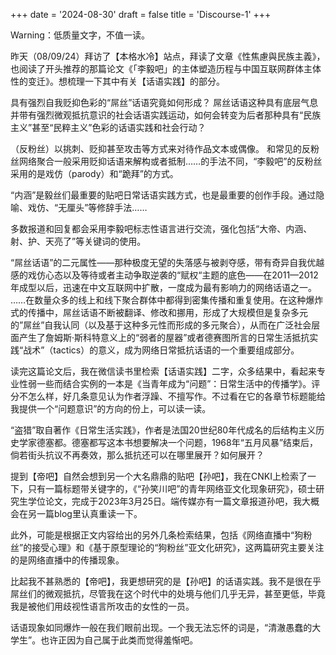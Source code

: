 +++
date = '2024-08-30'
draft = false
title = 'Discourse-1'
+++

Warning：低质量文字，不值一读。

昨天（08/09/24）拜访了【本格水冷】站点，拜读了文章《性焦慮與民族主義》，也阅读了开头推荐的那篇论文《「李毅吧」的主体塑造历程与中国互联网群体主体性的变迁》。想梳理一下其中有关【话语实践】的部分。

具有强烈自我贬抑色彩的“屌丝”话语究竟如何形成？
屌丝话语这种具有底层气息并带有强烈微观抵抗意识的社会话语实践运动，如何会转变为后者那种具有“民族主义”甚至“民粹主义”色彩的话语实践和社会行动？

（反粉丝）以挑刺、贬抑甚至攻击等方式来对待作品文本或偶像。
和常见的反粉丝网络聚合一般采用贬抑话语来解构或者抵制……的手法不同，“李毅吧”的反粉丝采用的是戏仿（parody）和“跪拜”的方式。

“内涵”是毅丝们最重要的贴吧日常话语实践方式，也是最重要的创作手段。通过隐喻、戏仿、“无厘头”等修辞手法……

多数报道和回复都会采用李毅吧标志性语言进行交流，强化包括“大帝、内涵、射、护、天亮了”等关键词的使用。

“屌丝话语”的二元属性——那种极度无望的失落感与被剥夺感，带有奇异自我优越感的戏仿心态以及等待或者主动争取逆袭的“赋权“主题的底色——在2011—2012年成型以后，迅速在中文互联网中扩散，一度成为最有影响力的网络话语之一。
……在数量众多的线上和线下聚合群体中都得到密集传播和重复使用。在这种爆炸式的传播中，屌丝话语不断被翻译、修改和挪用，形成了大规模但是复杂多元的”屌丝”自我认同（以及基于这种多元性而形成的多元聚合），从而在广泛社会层面产生了詹姆斯·斯科特意义上的“弱者的屋器”或者德赛图所言的日常生活抵抗实践“战术”（tactics）的意义，成为网络日常抵抗话语的一个重要组成部分。

读完这篇论文后，我在微信读书里检索【话语实践】二字，众多结果中，看起来专业性弱一些而结合实例的一本是《当青年成为“问题”：日常生活中的传播学》。评分不怎么样，好几条意见认为作者浮躁、不擅写作。不过看在它的各章节标题能给我提供一个“问题意识”的方向的份上，可以读一读。

“盗猎”取自著作《日常生活实践》，作者是法国20世纪80年代成名的后结构主义历史学家德塞都。德塞都写这本书想要解决一个问题，1968年“五月风暴”结束后，倘若街头抗议不再奏效，那么抵抗还可以在哪里展开？如何展开？

提到【帝吧】自然会想到另一个大名鼎鼎的贴吧【孙吧】，我在CNKI上检索了一下，只有一篇标题带关键字的，《“孙笑川吧”的青年网络亚文化现象研究》，硕士研究生学位论文，完成于2023年3月25日。端传媒亦有一篇文章报道孙吧，我大概会在另一篇blog里认真重读一下。

此外，可能是根据正文内容给出的另外几条检索结果，包括《网络直播中“狗粉丝”的接受心理》和《基于原型理论的“狗粉丝”亚文化研究》，这两篇研究主要关注的是网络直播中的传播现象。

比起我不甚熟悉的【帝吧】，我更想研究的是【孙吧】的话语实践。我不是很在乎屌丝们的微观抵抗，尽管我在这个时代中的处境与他们几乎无异，甚至更低，毕竟我是被他们用歧视性语言所攻击的女性的一员。

话语现象如同爆炸一般在我们眼前出现。一个我无法忘怀的词是，“清澈愚蠢的大学生”。也许正因为自己属于此类而觉得羞惭吧。

